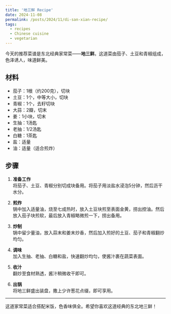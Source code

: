 ```yaml
---
title: '地三鲜 Recipe'
date: 2024-11-08
permalink: /posts/2024/11/di-san-xian-recipe/
tags:
  - recipes
  - Chinese cuisine
  - vegetarian
---
```


今天的推荐菜谱是东北经典家常菜——**地三鲜**。这道菜由茄子、土豆和青椒组成，色泽诱人，味道鲜美。

## 材料
- 茄子：1根（约200克），切块
- 土豆：1个，中等大小，切块
- 青椒：1个，去籽切块
- 大蒜：2瓣，切末
- 姜：1小块，切末
- 生抽：1汤匙
- 老抽：1/2汤匙
- 白糖：1茶匙
- 盐：适量
- 油：适量（适合煎炸）

## 步骤
1. **准备工作**  
   将茄子、土豆、青椒分别切成块备用。将茄子用淡盐水浸泡5分钟，然后沥干水分。

2. **煎炸**  
   锅中加入适量油，烧至七成热时，放入土豆块煎至表面金黄，捞出控油。然后放入茄子块煎软，最后放入青椒略微煎一下，捞出备用。

3. **炒制**  
   锅中留少量油，放入蒜末和姜末炒香，然后加入煎好的土豆、茄子和青椒翻炒均匀。

4. **调味**  
   加入生抽、老抽、白糖和盐，快速翻炒均匀，使酱汁裹在蔬菜表面。

5. **收汁**  
   翻炒至食材熟透，酱汁稍微收干即可。

6. **出锅**  
   将地三鲜盛出装盘，撒上少许葱花点缀，即可享用。

---

这道家常菜适合搭配米饭，色香味俱全。希望你喜欢这道经典的东北地三鲜！